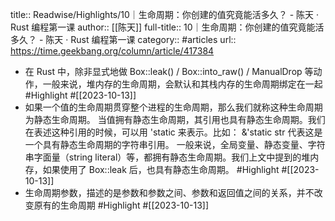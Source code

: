 title:: Readwise/Highlights/10｜生命周期：你创建的值究竟能活多久？ - 陈天 · Rust 编程第一课
author:: [[陈天]]
full-title:: 10｜生命周期：你创建的值究竟能活多久？ - 陈天 · Rust 编程第一课
category:: #articles
url:: https://time.geekbang.org/column/article/417384

- 在 Rust 中，除非显式地做 Box::leak() / Box::into_raw() / ManualDrop 等动作，一般来说，堆内存的生命周期，会默认和其栈内存的生命周期绑定在一起 #Highlight #[[2023-10-13]]
- 如果一个值的生命周期贯穿整个进程的生命周期，那么我们就称这种生命周期为静态生命周期。
  当值拥有静态生命周期，其引用也具有静态生命周期。我们在表述这种引用的时候，可以用 'static 来表示。比如： &'static str  代表这是一个具有静态生命周期的字符串引用。
  一般来说，全局变量、静态变量、字符串字面量（string literal）等，都拥有静态生命周期。我们上文中提到的堆内存，如果使用了 Box::leak 后，也具有静态生命周期。 #Highlight #[[2023-10-13]]
- 生命周期参数，描述的是参数和参数之间、参数和返回值之间的关系，并不改变原有的生命周期 #Highlight #[[2023-10-13]]